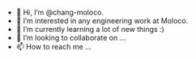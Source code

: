 - 👋 Hi, I’m @chang-moloco.
- 👀 I’m interested in any engineering work at Moloco.
- 🌱 I’m currently learning a lot of new things :)
- 💞️ I’m looking to collaborate on ... 
- 📫 How to reach me ...

<!---
chang-moloco/chang-moloco is a ✨ special ✨ repository because its `README.md` (this file) appears on your GitHub profile.
You can click the Preview link to take a look at your changes.
--->
